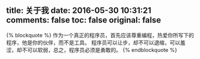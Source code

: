 title: 关于我
date: 2016-05-30 10:31:21
comments: false
toc: false
original: false
---

{% blockquote %}
作为一个真正的程序员，首先应该尊重编程，热爱你所写下的程序，他是你的伙伴，而不是工具。
程序员可以让步，却不可以退缩，可以羞涩，却不可以软弱，总之，程序员必须是勇敢的。
{% endblockquote %}
